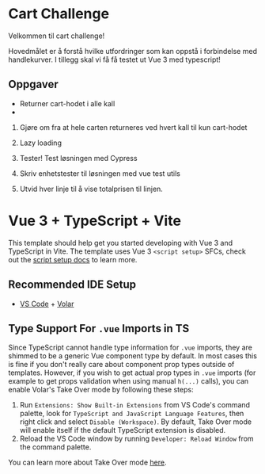 # Cart Challenge

Velkommen til cart challenge!

Hovedmålet er å forstå hvilke utfordringer som kan oppstå i forbindelse med handlekurver. I tillegg skal vi få få testet ut Vue 3 med typescript!

## Oppgaver

- Returner cart-hodet i alle kall
- 

1. Gjøre om fra at hele carten returneres ved hvert kall til kun cart-hodet

1. Lazy loading

1. Tester! Test løsningen med Cypress

1. Skriv enhetstester til løsningen med vue test utils

1. Utvid hver linje til å vise totalprisen til linjen.

# Vue 3 + TypeScript + Vite

This template should help get you started developing with Vue 3 and TypeScript in Vite. The template uses Vue 3 `<script setup>` SFCs, check out the [script setup docs](https://v3.vuejs.org/api/sfc-script-setup.html#sfc-script-setup) to learn more.

## Recommended IDE Setup

- [VS Code](https://code.visualstudio.com/) + [Volar](https://marketplace.visualstudio.com/items?itemName=Vue.volar)

## Type Support For `.vue` Imports in TS

Since TypeScript cannot handle type information for `.vue` imports, they are shimmed to be a generic Vue component type by default. In most cases this is fine if you don't really care about component prop types outside of templates. However, if you wish to get actual prop types in `.vue` imports (for example to get props validation when using manual `h(...)` calls), you can enable Volar's Take Over mode by following these steps:

1. Run `Extensions: Show Built-in Extensions` from VS Code's command palette, look for `TypeScript and JavaScript Language Features`, then right click and select `Disable (Workspace)`. By default, Take Over mode will enable itself if the default TypeScript extension is disabled.
2. Reload the VS Code window by running `Developer: Reload Window` from the command palette.

You can learn more about Take Over mode [here](https://github.com/johnsoncodehk/volar/discussions/471).
